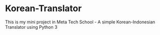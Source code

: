 # Korean-Translator
This is my mini project in Meta Tech School - A simple Korean-Indonesian Translator using Python 3

